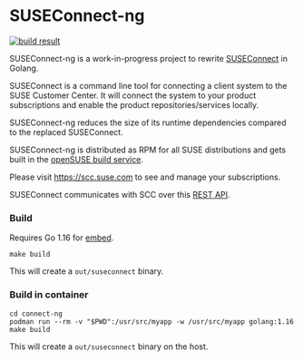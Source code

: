# SUSEConnect-ng

[![build result](https://build.opensuse.org/projects/systemsmanagement:SCC/packages/suseconnect-ng/badge.svg?type=default)](https://build.opensuse.org/package/show/systemsmanagement:SCC/suseconnect-ng)


SUSEConnect-ng is a work-in-progress project to rewrite [SUSEConnect](https://github.com/SUSE/connect) in Golang.

SUSEConnect is a command line tool for connecting a client system to the SUSE Customer Center.
It will connect the system to your product subscriptions and enable the product repositories/services locally.

SUSEConnect-ng reduces the size of its runtime dependencies compared to the
replaced SUSEConnect.

SUSEConnect-ng is distributed as RPM for all SUSE distributions and gets built in
the [openSUSE build service](https://build.opensuse.org/package/show/systemsmanagement:SCC/suseconnect-ng).

Please visit https://scc.suse.com to see and manage your subscriptions.

SUSEConnect communicates with SCC over this [REST API](https://github.com/SUSE/connect/blob/master/doc/SCC-API-%28Implemented%29.md).

### Build
Requires Go 1.16 for [embed](https://pkg.go.dev/embed).
```
make build
```
This will create a `out/suseconnect` binary.

### Build in container
```
cd connect-ng
podman run --rm -v "$PWD":/usr/src/myapp -w /usr/src/myapp golang:1.16 make build
```
This will create a `out/suseconnect` binary on the host.

